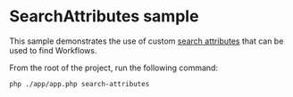 # SearchAttributes sample

This sample demonstrates the use of custom [search attributes](https://docs.temporal.io/concepts/what-is-a-search-attribute/) that can be used to find Workflows.

From the root of the project, run the following command:

```bash
php ./app/app.php search-attributes
```
